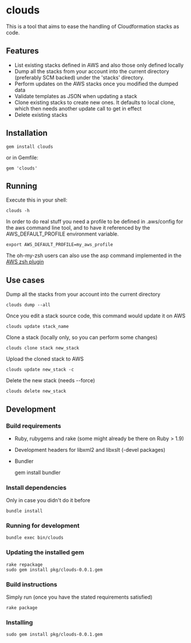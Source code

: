 # clouds

This is a tool that aims to ease the handling of Cloudformation stacks as code.

## Features
- List existing stacks defined in AWS and also those only defined locally
- Dump all the stacks from your account into the current directory (preferably SCM backed) under the 'stacks' directory.
- Perform updates on the AWS stacks once you modified the dumped data
- Validate templates as JSON when updating a stack
- Clone existing stacks to create new ones. It defaults to local clone, which then needs another update call to get in effect
- Delete existing stacks

## Installation

    gem install clouds

or in Gemfile:

    gem 'clouds'

## Running
Execute this in your shell:

    clouds -h

In order to do real stuff you need a profile to be defined in .aws/config for the aws command line tool, and to have it referenced by the AWS_DEFAULT_PROFILE environment variable.

    export AWS_DEFAULT_PROFILE=my_aws_profile

The oh-my-zsh users can also use the asp command implemented in the [AWS zsh plugin](https://github.com/robbyrussell/oh-my-zsh/pull/2149)

## Use cases

Dump all the stacks from your account into the current directory

    clouds dump --all

Once you edit a stack source code, this command would update it on AWS

    clouds update stack_name

Clone a stack (locally only, so you can perform some changes)

    clouds clone stack new_stack

Upload the cloned stack to AWS

    clouds update new_stack -c

Delete the new stack (needs --force)

    clouds delete new_stack


## Development

### Build requirements
- Ruby, rubygems and rake (some might already be there on Ruby > 1.9)
- Development headers for libxml2 and libxslt (-devel packages)
- Bundler

    gem install bundler

### Install dependencies
Only in case you didn't do it before

    bundle install

### Running for development

    bundle exec bin/clouds

### Updating the installed gem

    rake repackage
    sudo gem install pkg/clouds-0.0.1.gem


### Build instructions

Simply run (once you have the stated requirements satisfied)

    rake package

### Installing

    sudo gem install pkg/clouds-0.0.1.gem

